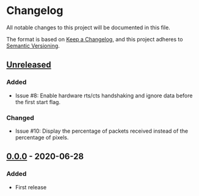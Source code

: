# Changelog

All notable changes to this project will be documented in this file.

The format is based on [Keep a Changelog](https://keepachangelog.com/en/1.0.0/),
and this project adheres to [Semantic Versioning](https://semver.org/spec/v2.0.0.html).

## [Unreleased]

### Added

- Issue #8: Enable hardware rts/cts handshaking and ignore data before the first
 start flag.
 
### Changed

- Issue #10: Display the percentage of packets received instead of the percentage of pixels.


## [0.0.0] - 2020-06-28

### Added

- First release

[unreleased]: https://github.com/maqifrnswa/PCSI/compare/v0.0.0...HEAD
[0.0.0]: https://github.com/maqifrnswa/PCSI/releases/tag/v0.0.0
